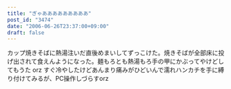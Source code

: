 ```yaml
---
title: "ぎゃあああああああああ"
post_id: "3474"
date: "2006-06-26T23:37:00+09:00"
draft: false
---
```



カップ焼きそばに熱湯注いだ直後めまいしてずっこけた。焼きそばが全部床に投げ出されて食えんようになった。麺もろとも熱湯もろ手の甲にかぶってやけどしてもうた orz すぐ冷やしたけどあんまり痛みがひどいんで濡れハンカチを手に縛り付けてみるが、PC操作しづらすorz
